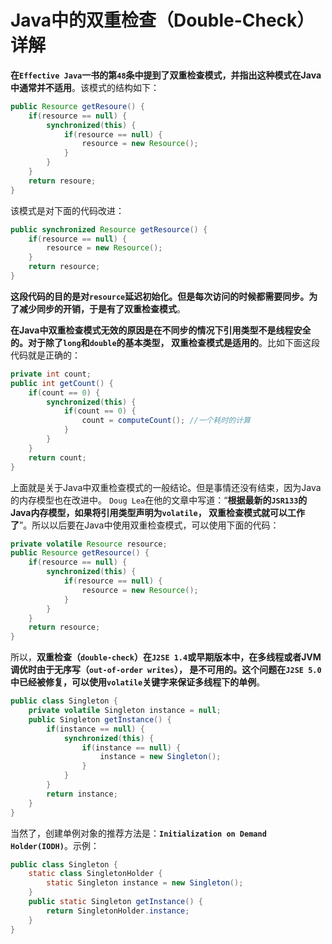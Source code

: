 Java中的双重检查（Double-Check）详解
============================================================================
**在`Effective Java`一书的第`48`条中提到了双重检查模式，并指出这种模式在Java中通常并不适用**。该模式的结构如下：
```java
public Resource getResoure() {
    if(resource == null) {
        synchronized(this) {
            if(resource == null) {
                resource = new Resource();
            }
        }
    }
    return resoure;
}
```
该模式是对下面的代码改进：
```java
public synchronized Resource getResource() {
    if(resource == null) {
        resource = new Resource();
    }
    return resource;
}
```
**这段代码的目的是对`resource`延迟初始化。但是每次访问的时候都需要同步。为了减少同步的开销，于是有了双重检查模式**。

**在Java中双重检查模式无效的原因是在不同步的情况下引用类型不是线程安全的。对于除了`long`和`double`的基本类型，
双重检查模式是适用的**。比如下面这段代码就是正确的：
```java
private int count;
public int getCount() {
    if(count == 0) {
        synchronized(this) {
            if(count == 0) {
                count = computeCount(); //一个耗时的计算
            }
        }
    }
    return count;
}
```
上面就是关于Java中双重检查模式的一般结论。但是事情还没有结束，因为Java的内存模型也在改进中。
`Doug Lea`在他的文章中写道：“**根据最新的`JSR133`的Java内存模型，如果将引用类型声明为`volatile`，
双重检查模式就可以工作了**”。所以以后要在Java中使用双重检查模式，可以使用下面的代码：
```java
private volatile Resource resource;
public Resource getResource() {
    if(resource == null) {
        synchronized(this) {
            if(resource == null) {
                resource = new Resource();
            }
        }
    }
    return resource;
}
```
所以，**双重检查（`double-check`）在`J2SE 1.4`或早期版本中，在多线程或者JVM调优时由于无序写（`out-of-order writes`），
是不可用的。这个问题在`J2SE 5.0`中已经被修复，可以使用`volatile`关键字来保证多线程下的单例**。
```java
public class Singleton {
    private volatile Singleton instance = null;
    public Singleton getInstance() {
        if(instance == null) {
            synchronized(this) {
                if(instance == null) {
                    instance = new Singleton();
                }
            }
        }
        return instance;
    }
}
```
当然了，创建单例对象的推荐方法是：**`Initialization on Demand Holder(IODH)`**。示例：
```java
public class Singleton {
    static class SingletonHolder {
        static Singleton instance = new Singleton();
    }
    public static Singleton getInstance() {
        return SingletonHolder.instance;
    }
}
```
